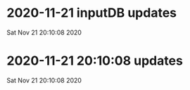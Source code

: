 
# 2020-11-21 inputDB updates 
 Sat Nov 21 20:10:08 2020 


# 2020-11-21 20:10:08 updates 
 Sat Nov 21 20:10:08 2020 

